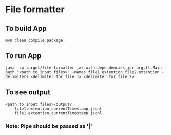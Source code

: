 # File formatter

## To build App

    mvn clean compile package

## To run App

    java -cp target/file-formatter-jar-with-dependencies.jar org.ff.Main -path "<path to input files>" -names file1.extention file2.extention -delimiters <delimiter for file 1> <delimiter for file 2>   

## To see output
    <path to input files>/output/
        file1.extention_currentTimestamp.jsonl
        file1.extention_currentTimestamp.jsonl
        
### Note: Pipe should be passed as '|'        
